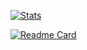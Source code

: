 [![Stats](https://github-readme-stats.vercel.app/api?username=sevelantis&hide=stars,prs,issues&count_private=true&show_icons=true&theme=cobalt&include_all_commits=true&line_height=30)](https://github.com/sevelantis/sevelantis)

[![Readme Card](https://github-readme-stats.vercel.app/api/pin/?username=anuraghazra&repo=github-readme-stats&theme=cobalt)](https://github.com/Sevelantis/WeatherStation/)
